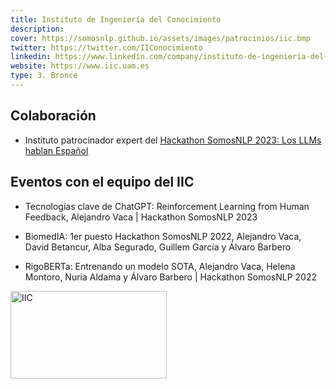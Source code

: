 ```yaml
---
title: Instituto de Ingeniería del Conocimiento
description:
cover: https://somosnlp.github.io/assets/images/patrocinios/iic.bmp
twitter: https://twitter.com/IIConocimiento
linkedin: https://www.linkedin.com/company/instituto-de-ingenieria-del-conocimiento-iic
website: https://www.iic.uam.es 
type: 3. Bronce
---
```


## Colaboración

- Instituto patrocinador expert del [Hackathon SomosNLP 2023: Los LLMs hablan Español](https://somosnlp.org/blog/hackathon-2023)

## Eventos con el equipo del IIC

- Tecnologías clave de ChatGPT: Reinforcement Learning from Human Feedback, Alejandro Vaca | Hackathon SomosNLP 2023

<EventSummary
    description="Charla sobre las técnicas de Reinforcement Learning from Human Feedback (RLHF), qué podemos aprender de ellas y qué aplicaciones prácticas en la industria pueden venir de la mano de esta tecnología."
    poster="https://somosnlp.github.io/assets/images/eventos/230328_tecnologias_clave_de_chatgpt.jpg"
    video="https://www.youtube.com/embed/Ujn379UCHBg"
    name=""
    website=""
    twitter=""
    linkedin=""
    github=""
    bio=""
/>

- BiomedIA: 1er puesto Hackathon SomosNLP 2022, Alejandro Vaca, David Betancur, Alba Segurado, Guillem García y Álvaro Barbero

<EventSummary
    description="BiomedIA fue el proyecto ganador de nuestro hackathon de PLN en español orientado a los Objetivos de Desarrollo Sostenible.
    BiomedIA genera, con gran precisión, respuestas a preguntas abiertas sobre biomedicina, formuladas tanto de manera escrita como oral."
    poster=""
    video="https://www.youtube.com/embed/fOQLPuXewzE"
/>

- RigoBERTa: Entrenando un modelo SOTA, Alejandro Vaca, Helena Montoro, Nuria Aldama y Álvaro Barbero | Hackathon SomosNLP 2022

<EventSummary
    description="En esta charla hablaremos sobre RigoBERTa, el modelo de lenguaje del español que hemos construido en el IIC, y con el que hemos logrado superar el estado del arte en un benchmark de tareas diversas de PLN. Comentaremos algunos de los detalles de tratamiento de corpus y de entrenamiento del modelo que fueron necesarios para conseguir este hito, y presentaremos una comparativa contra los modelos del lenguaje español más exitosos hasta la fecha."
    poster="https://somosnlp.github.io/assets/images/evento_iic.png"
    video="https://www.youtube.com/embed/3OhArr1R2Lw"
/>

<div class="flex justify-center">
    <img alt="IIC" width="250" height="140" 
    src="https://somosnlp.github.io/assets/images/patrocinios/iic.bmp" />
</div>
